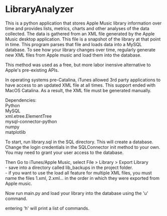 # LibraryAnalyzer

This is a python application that stores Apple Music library information over time and provides lists, metrics, charts and other analyses of the data collected. The data is gathered from an XML file generated by the Apple Music desktop application. This file is a snapshot of the library at that point in time. This program parses that file and loads data into a MySQL database. To see how your library changes over time, regularly generate new XML files from Apple music and load them into the database. 

This method was used as a free, but more labor inensive alternative to Apple's pre-existing APIs.

In operating systems pre-Catalina, iTunes allowed 3rd party applications to have access to an updated XML file at all times. This support ended with MacOS Catalina. As a result, the XML file must be generated manually. 

Dependencies:<br> 
	Python<br>
	MySQL<br>
	xml.etree.ElementTree<br>
	mysql-connector-python<br>
	numpy<br>
	matplotlib

To start, run library.sql in the SQL directory. This will create a database. Change the login credentials in the SQLConnector init method to your own. You may need to grant your user access to the database. 

Then Go to iTunes/Apple Music, select File > Library > Export Library<br>
	- save into a directory called lib_backups in the project folder.<br>
	- if you want to use the load all feature for multiple XML files, you must name the files 1.xml, 2.xml... in the order in which they were exported from Apple music.

Now run main.py and load your library into the database using the 'u' command. 

entering 'h' will print a list of commands. 

